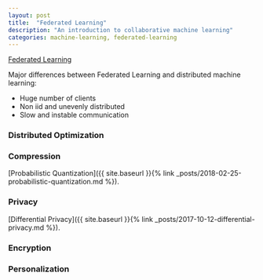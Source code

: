 ```yaml
---
layout: post
title:  "Federated Learning"
description: "An introduction to collaborative machine learning"
categories: machine-learning, federated-learning
---
```


[Federated Learning](https://research.googleblog.com/2017/04/federated-learning-collaborative.html)

Major differences between Federated Learning and distributed machine learning:
- Huge number of clients
- Non iid and unevenly distributed
- Slow and instable communication

### Distributed Optimization

### Compression

[Probabilistic Quantization]({{ site.baseurl }}{% link _posts/2018-02-25-probabilistic-quantization.md %}).

### Privacy

[Differential Privacy]({{ site.baseurl }}{% link _posts/2017-10-12-differential-privacy.md %}).

### Encryption

### Personalization
